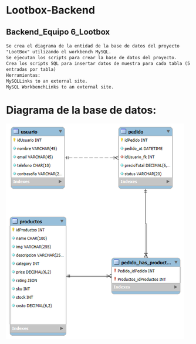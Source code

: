 # Lootbox-Backend

## Backend_Equipo 6_Lootbox

```
Se crea el diagrama de la entidad de la base de datos del proyecto "LootBox" utilizando el workbench MySQL.
Se ejecutan los scripts para crear la base de datos del proyecto.
Crea los scripts SQL para insertar datos de muestra para cada tabla (5 entradas por tabla)
Herramientas:
MySQLLinks to an external site.
MySQL WorkbenchLinks to an external site.

```

# Diagrama de la base de datos:

![Diagrama de la base de datos LootBox](EEM-LootBox.png)